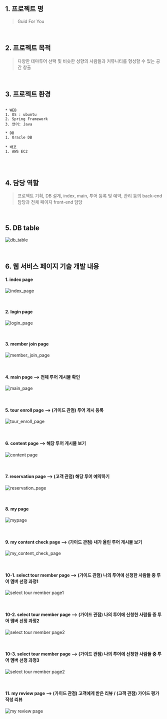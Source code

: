## 1. 프로젝트 명
> Guid For You  

<br>

## 2. 프로젝트 목적
> 다양한 테마투어 선택 및 비슷한 성향의 사람들과 커뮤니티를 형성할 수 있는 공간 창출

<br>

## 3. 프로젝트 환경
<pre>
<code>
* WEB 
1. OS : ubuntu 
2. Spring Framework
3. 언어: Java

* DB
1. Oracle DB

* 배포
1. AWS EC2
</code>
</pre>

<br>

## 4. 담당 역할
> 프로젝트 기획, DB 설계, index, main, 투어 등록 및 예약, 관리 등의 back-end 담당과 전체 페이지 front-end 담당   

<br>

## 5. DB table
![db_table](https://user-images.githubusercontent.com/46100398/99240336-b0408080-283f-11eb-9f24-c2c44a5898b8.PNG)

<br>

## 6. 웹 서비스 페이지 기술 개발 내용
#### 1. index page
![index_page](https://user-images.githubusercontent.com/46100398/99240419-cc442200-283f-11eb-905f-fc6f10e59fc5.PNG)

<br>

#### 2. login page
![login_page](https://user-images.githubusercontent.com/46100398/99240445-d534f380-283f-11eb-8411-6dde5bfab517.PNG)

<br>

#### 3. member join page
![member_join_page](https://user-images.githubusercontent.com/46100398/99240498-e847c380-283f-11eb-8156-0295d2e1c527.PNG)

<br>

#### 4. main page --> 전체 투어 게시물 확인
![main_page](https://user-images.githubusercontent.com/46100398/99240517-f09ffe80-283f-11eb-81a2-3c6e194eca86.PNG)

<br>

#### 5. tour enroll page --> (가이드 관점) 투어 게시 등록 
![tour_enroll_page](https://user-images.githubusercontent.com/46100398/99240550-fdbced80-283f-11eb-8c0a-6acbb4f8030b.PNG)

<br>

#### 6. content page --> 해당 투어 게시물 보기
![content page](https://user-images.githubusercontent.com/46100398/99240600-0f05fa00-2840-11eb-9860-d018ea744f66.PNG)

<br>

#### 7. reservation page --> (고객 관점) 해당 투어 예약하기
![reservation_page](https://user-images.githubusercontent.com/46100398/99240635-1f1dd980-2840-11eb-9c62-014d33c521c5.PNG)

<br>

#### 8. my page
![mypage](https://user-images.githubusercontent.com/46100398/99240658-2644e780-2840-11eb-84e8-92ba58cf3b4d.PNG)

<br>

#### 9. my content check page --> (가이드 관점) 내가 올린 투어 게시물 보기
![my_content_check_page](https://user-images.githubusercontent.com/46100398/99240695-2e9d2280-2840-11eb-8d43-9461c453adad.PNG)

<br>

#### 10-1. select tour member page --> (가이드 관점) 나의 투어에 신청한 사람들 중 투어 멤버 선정 과정1
![select tour member page1](https://user-images.githubusercontent.com/46100398/99240754-47a5d380-2840-11eb-87e9-002beaa68014.PNG)

<br>

#### 10-2. select tour member page --> (가이드 관점) 나의 투어에 신청한 사람들 중 투어 멤버 선정 과정2
![select tour member page2](https://user-images.githubusercontent.com/46100398/99240776-52f8ff00-2840-11eb-8430-000a2d363d6a.PNG)

<br>

#### 10-3. select tour member page --> (가이드 관점) 나의 투어에 신청한 사람들 중 투어 멤버 선정 과정3
![select tour member page2](https://user-images.githubusercontent.com/46100398/99240825-62784800-2840-11eb-94c8-75fadf4b53c9.PNG)

<br>

#### 11. my review page --> (가이드 관점) 고객에게 받은 리뷰 / (고객 관점) 가이드 평가 작성 리뷰
![my review page](https://user-images.githubusercontent.com/46100398/99240902-7b80f900-2840-11eb-95f8-cdf189e4de3b.PNG)
